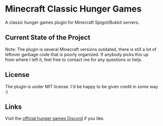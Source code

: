 # Minecraft Classic Hunger Games

 A classic hunger games plugin for Minecraft Spigot/Bukkit servers.



## Current State of the Project

Note: The plugin is several Minecraft versions outdated, there is still a lot of leftover garbage code that is poorly organized. If anybody picks this up from where I left it, feel free to contact me for any questions or help.



## License

The plugin is under MIT license. I'd be happy to be given credit in some way :)



## Links

Visit the [official hunger games Discord](https://discord.com/invite/3834A5pfPm/) if you like.
